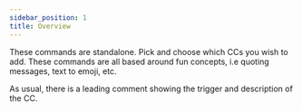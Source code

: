 ```yaml
---
sidebar_position: 1
title: Overview
---
```


These commands are standalone. Pick and choose which CCs you wish to add. These commands are all based around fun concepts, i.e quoting messages, text to emoji, etc.

As usual, there is a leading comment showing the trigger and description of the CC.
